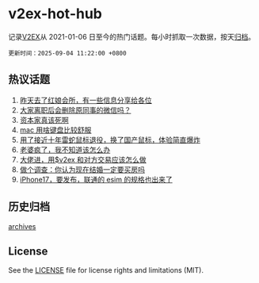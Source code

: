 # v2ex-hot-hub

 记录[V2EX](https://www.v2ex.com/)从 2021-01-06 日至今的热门话题。每小时抓取一次数据，按天[归档](archives)。

`更新时间：2025-09-04 11:22:00 +0800`

## 热议话题

1. [昨天去了红娘会所，有一些信息分享给各位](https://www.v2ex.com/t/1156960)
1. [大家离职后会删除原同事的微信吗？](https://www.v2ex.com/t/1156780)
1. [资本家真该死啊](https://www.v2ex.com/t/1156917)
1. [mac 用啥键盘比较舒服](https://www.v2ex.com/t/1156836)
1. [用了接近十年雷蛇鼠标退役，换了国产鼠标，体验简直爆炸](https://www.v2ex.com/t/1156858)
1. [老婆疯了，我不知道该怎么办](https://www.v2ex.com/t/1156983)
1. [大佬进，用$v2ex 和对方交易应该怎么做](https://www.v2ex.com/t/1156806)
1. [做个调查：你认为现在结婚一定要买房吗](https://www.v2ex.com/t/1156950)
1. [iPhone17，要发布，联通的 esim 的规格也出来了](https://www.v2ex.com/t/1156774)

## 历史归档

[archives](archives)

## License

See the [LICENSE](LICENSE) file for license rights and limitations (MIT).
